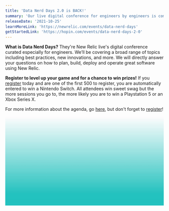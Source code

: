 ```yaml
---
title: 'Data Nerd Days 2.0 is BACK!'
summary: 'Our live digital conference for engineers by engineers is coming November 3, 2021'
releaseDate: '2021-10-25'
learnMoreLink: 'https://newrelic.com/events/data-nerd-days'
getStartedLink: 'https://hopin.com/events/data-nerd-days-2-0'
---
```

**What is Data Nerd Days?**
They're New Relic live's digital conference curated especially for engineers. We’ll be covering a broad range of topics including best practices, new innovations, and more. We will directly answer your questions on how to plan, build, deploy and operate great software using New Relic.

**Register to level up your game and for a chance to win prizes!**
If you [register](https://hopin.com/events/data-nerd-days-2-0) today and are one of the first 500 to register, you are automatically entered to win a Nintendo Switch. All attendees win sweet swag but the more sessions you go to, the more likely you are to win a Playstation 5 or an Xbox Series X.

For more information about the agenda, go [here](https://newrelic.com/events/data-nerd-days), but don't forget to [register](https://hopin.com/events/data-nerd-days-2-0)!

![Data Nerd Days bonus round announcement](./images/BONUS_ROUND1920x1080.gif "A gif announcing a bonus round of Data Nerd Days")
